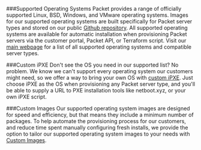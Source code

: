 <!--<meta>
{
    "title":"Overview",
    "description":"Learn more about operating systems at Packet",
    "tag":["Operating Systems"]
}
</meta>-->
###Supported Operating Systems
Packet provides a range of officially supported Linux, BSD, Windows, and VMware operating systems. Images for our supported operating systems are built specifically for Packet server types and stored on our public [Github repository](https://github.com/packethost/packet-images). All supported operating systems are available for automatic installation when provisioning Packet servers via the customer portal, Packet API, or Terraform script. Visit our [main webpage](https://www.packet.com/developers/grid/) for a list of all supported operating systems and compatible server types.

###Custom iPXE
Don't see the OS you need in our supported list? No problem. We know we can't support every operating system our customers might need, so we offer a way to bring your own OS with [custom iPXE](products\03-servers\04-operating-systems\02-custom-ipxe.md). Just choose iPXE as the OS when provisioning any Packet server type, and you'll be able to supply a URL to PXE installation tools like netboot.xyz, or your own iPXE script.

###Custom Images
Our supported operating system images are designed for speed and efficiency, but that means they include a minimum number of packages. To help automate the provisioning process for our customers, and reduce time spent manually configuring fresh installs, we provide the option to tailor our supported operating system images to your needs with [Custom Images](products\03-servers\04-operating-systems\03-custom-images.md).
